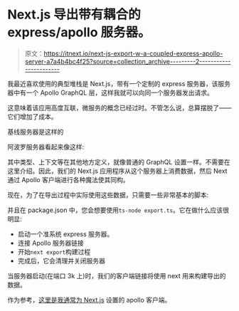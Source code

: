 # Next.js 导出带有耦合的 express/apollo 服务器。

> 原文：<https://itnext.io/next-js-export-w-a-coupled-express-apollo-server-a7a4b4bc4f25?source=collection_archive---------2----------------------->

我最近喜欢使用的典型堆栈是 Next.js，带有一个定制的 express 服务器，该服务器中有一个 Apollo GraphQL 层，这样我就可以向同一个服务器发出请求。

这意味着该应用高度互联，微服务的概念已经过时。不管怎么说，总算摆脱了——它们增加了成本。

基线服务器是这样的

阿波罗服务器看起来像这样:

其中类型、上下文等在其他地方定义，就像普通的 GraphQL 设置一样。不需要在这里介绍。因此，我们的 Next.js 应用程序从这个服务器上消费数据，然后 Next 通过 Apollo 客户端进行各种魔法使其同构。

现在，为了在导出过程中实际使用这些数据，只需要一些非常基本的脚本:

并且在 package.json 中，您会想要使用`ts-node export.ts`。它在做什么应该很明显:

*   启动一个准系统 express 服务器。
*   连接 Apollo 服务器链接
*   开始`next export`构建过程
*   完成后，它会清理并关闭服务器

当服务器启动(在端口 3k 上)时，我们的客户端链接将使用 next 用来构建导出的数据。

作为参考，[这里是我通常为 Next.js](https://gist.github.com/OutThisLife/587f6fc89f72fc3345b1d44880c8ae70) 设置的 apollo 客户端。